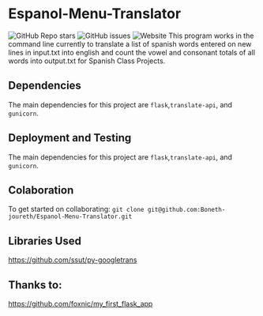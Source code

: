 # Espanol-Menu-Translator
![GitHub Repo stars](https://img.shields.io/github/stars/Boneth-joureth/Espanol-Menu-Translator) ![GitHub issues](https://img.shields.io/github/issues/Boneth-joureth/Espanol-Menu-Translator) ![Website](https://img.shields.io/badge/website-deployed-success)
This program works in the command line currently to translate a list of spanish words entered
on new lines in input.txt into english and count the vowel and consonant totals of all words into output.txt for Spanish Class Projects.

## Dependencies
The main dependencies for this project are `flask`,`translate-api`, and `gunicorn`.

## Deployment and Testing
The main dependencies for this project are `flask`,`translate-api`, and `gunicorn`.

## Colaboration
To get started on collaborating:
`git clone git@github.com:Boneth-joureth/Espanol-Menu-Translator.git`

## Libraries Used
https://github.com/ssut/py-googletrans

## Thanks to:
https://github.com/foxnic/my_first_flask_app
